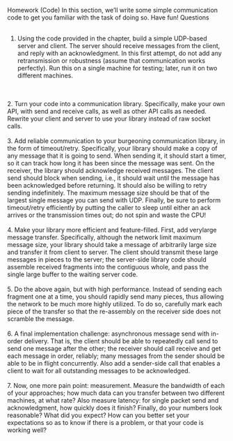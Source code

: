 Homework (Code)
In this section, we’ll write some simple communication code to get
you familiar with the task of doing so. Have fun!
Questions
<br/>
<br/>
1. Using the code provided in the chapter, build a simple UDP-based
server and client. The server should receive messages from the
client, and reply with an acknowledgment. In this first attempt,
do not add any retransmission or robustness (assume that communication works perfectly). Run this on a single machine for testing;
later, run it on two different machines.
<br/>
<br/>
2. Turn your code into a communication library. Specifically, make
your own API, with send and receive calls, as well as other API
calls as needed. Rewrite your client and server to use your library
instead of raw socket calls.
<br/>
<br/>
3. Add reliable communication to your burgeoning communication library, in the form of timeout/retry. Specifically, your library should
make a copy of any message that it is going to send. When sending
it, it should start a timer, so it can track how long it has been since
the message was sent. On the receiver, the library should acknowledge received messages. The client send should block when sending, i.e., it should wait until the message has been acknowledged
before returning. It should also be willing to retry sending indefinitely. The maximum message size should be that of the largest
single message you can send with UDP. Finally, be sure to perform
timeout/retry efficiently by putting the caller to sleep until either
an ack arrives or the transmission times out; do not spin and waste
the CPU!
<br/>
<br/>
4. Make your library more efficient and feature-filled. First, add verylarge message transfer. Specifically, although the network limit maximum message size, your library should take a message of arbitrarily large size and transfer it from client to server. The client should
transmit these large messages in pieces to the server; the server-side
library code should assemble received fragments into the contiguous whole, and pass the single large buffer to the waiting server
code.
<br/>
<br/>
5. Do the above again, but with high performance. Instead of sending
each fragment one at a time, you should rapidly send many pieces,
thus allowing the network to be much more highly utilized. To do
so, carefully mark each piece of the transfer so that the re-assembly
on the receiver side does not scramble the message.
<br/>
<br/>
6. A final implementation challenge: asynchronous message send with
in-order delivery. That is, the client should be able to repeatedly call
send to send one message after the other; the receiver should call receive and get each message in order, reliably; many messages from
the sender should be able to be in flight concurrently. Also add a
sender-side call that enables a client to wait for all outstanding messages to be acknowledged.
<br/>
<br/>
7. Now, one more pain point: measurement. Measure the bandwidth
of each of your approaches; how much data can you transfer between two different machines, at what rate? Also measure latency:
for single packet send and acknowledgment, how quickly does it
finish? Finally, do your numbers look reasonable? What did you
expect? How can you better set your expectations so as to know if
there is a problem, or that your code is working well?